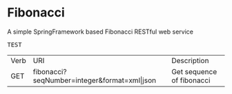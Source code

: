 Fibonacci
=========

A simple SpringFramework based Fibonacci RESTful web service

<pre>
TEST
</pre>

<table>
<tr>
<td>Verb</td> <td>URI</td> <td>Description</td>
</tr>
<tr>
<td>GET</td> <td>fibonacci?seqNumber=integer&format=xml|json</td> <td>Get sequence of fibonacci</td>
</tr>
</table>